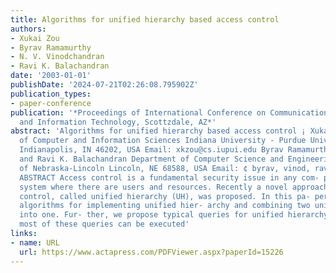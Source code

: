 ```yaml
---
title: Algorithms for unified hierarchy based access control
authors:
- Xukai Zou
- Byrav Ramamurthy
- N. V. Vinodchandran
- Ravi K. Balachandran
date: '2003-01-01'
publishDate: '2024-07-21T02:26:08.795902Z'
publication_types:
- paper-conference
publication: '*Proceedings of International Conference on Communications, Internet,
  and Information Technology, Scottzdale, AZ*'
abstract: 'Algorithms for unified hierarchy based access control ¡ Xukai Zou Department
  of Computer and Information Sciences Indiana University - Purdue University Indianapolis
  Indianapolis, IN 46202, USA Email: xkzou@cs.iupui.edu Byrav Ramamurthy, NV Vinodchandran,
  and Ravi K. Balachandran Department of Computer Science and Engineering University
  of Nebraska-Lincoln Lincoln, NE 68588, USA Email: ¢ byrav, vinod, ravib£ @csce.unl.edu
  ABSTRACT Access control is a fundamental security issue in any com- puter or communication
  system where there are users and resources. Recently a novel approach for access
  control, called unified hierarchy (UH), was proposed. In this pa- per, we present
  algorithms for implementing unified hier- archy and combining two unified hierarchies
  into one. Fur- ther, we propose typical queries for unified hierarchy and show that
  most of these queries can be executed'
links:
- name: URL
  url: https://www.actapress.com/PDFViewer.aspx?paperId=15226
---
```

